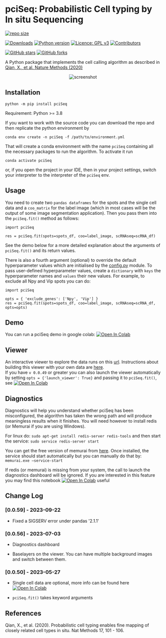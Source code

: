 # pciSeq: Probabilistic Cell typing by In situ Sequencing


[![repo size](https://img.shields.io/github/repo-size/acycliq/pciSeq)](https://github.com/acycliq/pciSeq/)

[//]: # ([![codecov]&#40;https://codecov.io/gh/acycliq/pciSeq/branch/unit_tests/graph/badge.svg&#41;]&#40;https://codecov.io/gh/acycliq/pciSeq&#41;)
[![Downloads](https://pepy.tech/badge/pciSeq)](https://pepy.tech/project/pciSeq)
[![Python version](https://img.shields.io/pypi/pyversions/pciSeq)](https://pypistats.org/packages/pciSeq)
[![Licence: GPL v3](https://img.shields.io/github/license/acycliq/pciSeq)](https://github.com/acycliq/pciSeq/blob/master/LICENSE)
[![Contributors](https://img.shields.io/github/contributors-anon/acycliq/pciSeq)](https://github.com/acycliq/pciSeq/graphs/contributors)

[![GitHub stars](https://img.shields.io/github/stars/acycliq/pciSeq?style=social)](https://github.com/acycliq/pciSeq/)
[![GitHub forks](https://img.shields.io/github/forks/acycliq/pciSeq?style=social)](https://github.com/acycliq/pciSeq/)


A Python package that implements the cell calling algorithm as described in [Qian, X., et al. Nature Methods (2020)](https://www.nature.com/articles/s41592-019-0631-4)
<p align="center">
    <img src="https://github.com/acycliq/pciSeq/blob/master/assets/screencast_resized.gif?raw=true" alt="screenshot"/>
</p>

## Installation
```
python -m pip install pciSeq
```
Requirement: Python >= 3.8

If you want to work with the source code you can download the repo and then replicate the python environment by
```
conda env create -n pciSeq -f /path/to/environment.yml
```

That will create a conda environment with the name `pciSeq` containing all the necessary packages to run the algorithm. To activate it run 
```
conda activate pciSeq
```
or, if you open the project in your IDE, then in your project settings, switch your interpreter to the interpreter of the `pciSeq` env. 
## Usage
You need to create two `pandas dataframes` for the spots and the single cell data and a `coo_matrix` for the label image (which in 
most cases will be the output of some image segmentation application). Then you pass them into the `pciSeq.fit()` method as follows: 
```
import pciSeq

res = pciSeq.fit(spots=spots_df, coo=label_image, scRNAseq=scRNA_df)
```
See the demo below for a more detailed explanation about the arguments of  `pciSeq.fit()` and its return values.

There is also a fourth argument (optional) to override the default hyperparameter values which are initialised 
by the [config.py](https://github.com/acycliq/pciSeq/blob/master/pciSeq/config.py) module. To pass user-defined hyperparameter values, create a `dictionary` with `keys` the
hyperparameter names and `values` their new values. For example, to exclude all Npy and Vip spots you can do:

```
import pciSeq

opts = { 'exclude_genes': ['Npy', 'Vip'] }
res = pciSeq.fit(spots=spots_df, coo=label_image, scRNAseq=scRNA_df, opts=opts)
```

## Demo
You can run a pciSeq demo in google colab: [![Open In Colab](https://colab.research.google.com/assets/colab-badge.svg)](https://colab.research.google.com/github/acycliq/pciSeq/blob/master/notebooks/1_pciSeq.ipynb)

## Viewer
An interactive viewer to explore the data runs on this [url](https://acycliq.github.io/visage/). Instructions about 
building this viewer with your own data are [here](https://github.com/acycliq/visage). \
If you have `v 0.0.49` or greater you can also launch the viewer automatically by 
setting `opts = {'launch_viewer': True}` and passing it to `pciSeq.fit()`, see [![Open In Colab](https://colab.research.google.com/assets/colab-badge.svg)](https://colab.research.google.com/github/acycliq/pciSeq/blob/master/notebooks/2_viewer.ipynb)

## Diagnostics
Diagnostics will help you understand whether pciSeq has been misconfigured, the algorithm has taken the 
wrong path and will produce meaningless results when it finishes. You will need however to install redis (or Memurai if you are using Windows).

For linux do:
`sudo apt-get install redis-server redis-tools`
and then start the service:
`sudo service redis-server start`

You can get the free version of memurai from [here](https://www.memurai.com/get-memurai). Once installed, the service should start automatically but you can manually do that by:
`memurai.exe –service-start`

If redis (or memurai) is missing from your system, the call to launch the diagnostics dashboard will be 
ignored. If you are interested in this feature you may find this notebook [![Open In Colab](https://colab.research.google.com/assets/colab-badge.svg)](https://colab.research.google.com/github/acycliq/pciSeq/blob/master/notebooks/4_diagnostics.ipynb)
 useful

## Change Log
### [0.0.59] - 2023-09-22
 - Fixed a SIGSERV error under pandas '2.1.1'

### [0.0.56] - 2023-07-03
 - Diagnostics dashboard

 - Baselayers on the viewer. You can have multiple background images and switch between them.

### [0.0.50] - 2023-05-27
 - Single cell data are optional, more info can be found here [![Open In Colab](https://colab.research.google.com/assets/colab-badge.svg)](https://colab.research.google.com/github/acycliq/pciSeq/blob/master/notebooks/3_pciSeq_without_singleCell_data.ipynb)

 - `pciSeq.fit()` takes keyword arguments


## References 
Qian, X., et al. (2020). Probabilistic cell typing enables fine mapping of closely related cell types in situ. Nat
Methods 17, 101 - 106.


